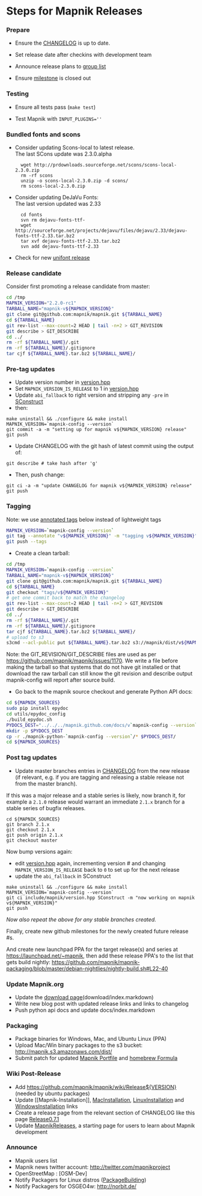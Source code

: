 # Steps for Mapnik Releases
    
### Prepare
    
* Ensure the [CHANGELOG](https://github.com/mapnik/mapnik/blob/master/CHANGELOG.md) is up to date.
    
* Set release date after checkins with development team
    
* Announce release plans to [group list](http://groups.google.com/group/mapnik)
    
* Ensure [milestone](https://github.com/mapnik/mapnik/issues/milestones) is closed out


### Testing

* Ensure all tests pass (`make test`)

* Test Mapnik with `INPUT_PLUGINS=''`

### Bundled fonts and scons
    
* Consider updating Scons-local to latest release.  
  The last SCons update was 2.3.0.alpha
    
        wget http://prdownloads.sourceforge.net/scons/scons-local-2.3.0.zip
        rm -rf scons
        unzip -o scons-local-2.3.0.zip -d scons/
        rm scons-local-2.3.0.zip
    
* Consider updating DeJaVu Fonts:  
  The last version updated was 2.33
    
        cd fonts
        svn rm dejavu-fonts-ttf-
        wget http://sourceforge.net/projects/dejavu/files/dejavu/2.33/dejavu-fonts-ttf-2.33.tar.bz2
        tar xvf dejavu-fonts-ttf-2.33.tar.bz2
        svn add dejavu-fonts-ttf-2.33
    
* Check for new [unifont release](http://unifoundry.com/unifont.html)

### Release candidate

Consider first promoting a release candidate from master:

```sh
cd /tmp
MAPNIK_VERSION="2.2.0-rc1"
TARBALL_NAME="mapnik-v${MAPNIK_VERSION}"
git clone git@github.com:mapnik/mapnik.git ${TARBALL_NAME}
cd ${TARBALL_NAME}
git rev-list --max-count=2 HEAD | tail -n+2 > GIT_REVISION
git describe > GIT_DESCRIBE
cd ../
rm -rf ${TARBALL_NAME}/.git
rm -rf ${TARBALL_NAME}/.gitignore
tar cjf ${TARBALL_NAME}.tar.bz2 ${TARBALL_NAME}/
```

### Pre-tag updates

  * Update version number in [version.hpp](https://github.com/mapnik/mapnik/blob/master/include/mapnik/version.hpp)
  * Set `MAPNIK_VERSION_IS_RELEASE` to 1 in [version.hpp](https://github.com/mapnik/mapnik/blob/master/include/mapnik/version.hpp)
  * Update `abi_fallback` to right version and stripping any `-pre` in [SConstruct](https://github.com/mapnik/mapnik/blob/master/SConstruct)
  * then:

```
make uninstall && ./configure && make install
MAPNIK_VERSION=`mapnik-config --version`
git commit -a -m "setting up for mapnik v${MAPNIK_VERSION} release" 
git push
```

  * Update CHANGELOG with the git hash of latest commit using the output of:

```
git describe # take hash after 'g'
```

  * Then, push change:

```
git ci -a -m "update CHANGELOG for mapnik v${MAPNIK_VERSION} release"
git push
```

### Tagging

Note: we use [annotated tags](http://stackoverflow.com/questions/4971746/why-should-i-care-about-lightweight-vs-annotated-tags/4971817#4971817) below instead of lightweight tags

```sh
MAPNIK_VERSION=`mapnik-config --version`
git tag --annotate "v${MAPNIK_VERSION}" -m "tagging v${MAPNIK_VERSION}"
git push --tags
```

* Create a clean tarball:

```sh
cd /tmp
MAPNIK_VERSION=`mapnik-config --version`
TARBALL_NAME="mapnik-v${MAPNIK_VERSION}"
git clone git@github.com:mapnik/mapnik.git ${TARBALL_NAME}
cd ${TARBALL_NAME}
git checkout "tags/v${MAPNIK_VERSION}"
# get one commit back to match the changelog
git rev-list --max-count=2 HEAD | tail -n+2 > GIT_REVISION
git describe > GIT_DESCRIBE
cd ../
rm -rf ${TARBALL_NAME}/.git
rm -rf ${TARBALL_NAME}/.gitignore
tar cjf ${TARBALL_NAME}.tar.bz2 ${TARBALL_NAME}/
# upload to s3
s3cmd --acl-public put ${TARBALL_NAME}.tar.bz2 s3://mapnik/dist/v${MAPNIK_VERSION}/
```

Note: the GIT_REVISION/GIT_DESCRIBE files are used as per https://github.com/mapnik/mapnik/issues/1170. We write a file before making the tarball so that systems that do not have git installed or that download the raw tarball can still know the git revision and describe output mapnik-config will report after source build.

* Go back to the mapnik source checkout and generate Python API docs:

```sh
cd ${MAPNIK_SOURCES}
sudo pip install epydoc
cd utils/epydoc_config
./build_epydoc.sh
PYDOCS_DEST="../../../mapnik.github.com/docs/v`mapnik-config --version`/api/python/"
mkdir -p $PYDOCS_DEST
cp -r ./mapnik-python-`mapnik-config --version`/* $PYDOCS_DEST/
cd ${MAPNIK_SOURCES}
```

### Post tag updates

* Update master branches entries in [CHANGELOG](https://github.com/mapnik/mapnik/blob/master/CHANGELOG.md) from the new release (if relevant, e.g. if you are tagging and releasing a stable release not from the master branch).

If this was a major release and a stable series is likely, now branch it, for example a `2.1.0` release would warrant an immediate `2.1.x` branch for a stable series of bugfix releases.

```
cd ${MAPNIK_SOURCES}
git branch 2.1.x
git checkout 2.1.x
git push origin 2.1.x
git checkout master
```

Now bump versions again:

   * edit [version.hpp](https://github.com/mapnik/mapnik/blob/master/include/mapnik/version.hpp) again, incrementing version # and changing `MAPNIK_VERSION_IS_RELEASE` back to `0` to set up for the next release
   * update the `abi_fallback` in SConstruct

```
make uninstall && ./configure && make install
MAPNIK_VERSION=`mapnik-config --version`
git ci include/mapnik/version.hpp SConstruct -m "now working on mapnik v${MAPNIK_VERSION}"
git push
```

_Now also repeat the above for any stable branches created._

Finally, create new github milestones for the newly created future release #s.

And create new launchpad PPA for the target release(s) and series at https://launchpad.net/~mapnik, then add these release PPA's to the list that gets build nightly: https://github.com/mapnik/mapnik-packaging/blob/master/debian-nightlies/nightly-build.sh#L22-40

### Update Mapnik.org

* Update the [download page](http://mapnik.org/download/)(download/index.markdown)
* Write new blog post with updated release links and links to changelog
* Push python api docs and update docs/index.markdown
    
### Packaging
    
* Package binaries for Windows, Mac, and Ubuntu Linux (PPA)
* Upload Mac/Win binary packages to the s3 bucket: <http://mapnik.s3.amazonaws.com/dist/>
* Submit patch for updated [Mapnik Portfile](http://trac.macports.org/browser/trunk/dports/python/py26-mapnik/Portfile) and [homebrew Formula](https://github.com/mxcl/homebrew)
    
### Wiki Post-Release

* Add https://github.com/mapnik/mapnik/wiki/Release${VERSION} (needed by ubuntu packages)
* Update [[Mapnik-Installation]], [MacInstallation](MacInstallation), [LinuxInstallation](https://github.com/mapnik/mapnik/wiki/LinuxInstallation) and [WindowsInstallation](WindowsInstallation) links
* Create a release page from the relevant section of CHANGELOG like this page [Release0.7.1](Release0.7.1)
* Update [MapnikReleases](MapnikReleases), a starting page for users to learn about Mapnik development
    
### Announce
    
* Mapnik users list
* Mapnik news twitter account: http://twitter.com/mapnikproject
* OpenStreetMap : [OSM-Dev]
* Notify Packagers for Linux distros ([PackageBuilding](PackageBuilding))
* Notify Packagers for OSGEO4w: http://norbit.de/